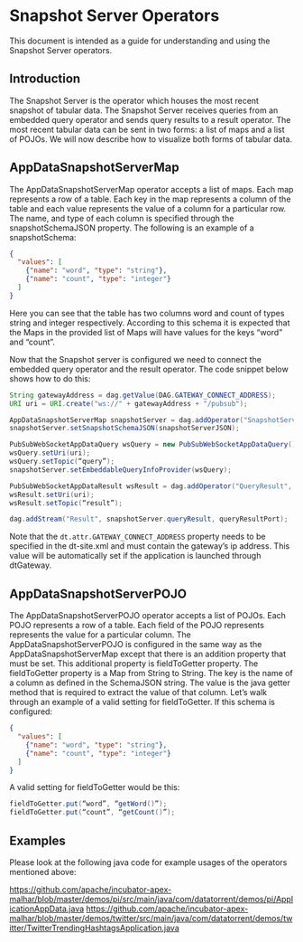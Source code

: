 # Snapshot Server Operators

This document is intended as a guide for understanding and using the Snapshot Server operators.

Introduction
------------

The Snapshot Server is the operator which houses the most recent
snapshot of tabular data. The Snapshot Server receives queries from an
embedded query operator and sends query results to a result
operator. The most recent tabular data can be sent in two forms: a
list of maps and a list of POJOs. We will now describe how to
visualize both forms of tabular data.


AppDataSnapshotServerMap
------------------------

The AppDataSnapshotServerMap operator accepts a list of maps. Each map
represents a row of a table. Each key in the map represents a column
of the table and each value represents the value of a column for a
particular row. The name, and type of each column is specified through
the snapshotSchemaJSON property. The following is an example of a
snapshotSchema:

```json
{
  "values": [
    {"name": "word", "type": "string"}, 
    {"name": "count", "type": "integer"}
  ]
}
```

Here you can see that the table has two columns word and count of
types string and integer respectively. According to this schema it is
expected that the Maps in the provided list of Maps will have values
for the keys “word” and “count”.

Now that the Snapshot server is configured we need to connect the
embedded query operator and the result operator. The code snippet
below shows how to do this:

```java
String gatewayAddress = dag.getValue(DAG.GATEWAY_CONNECT_ADDRESS);
URI uri = URI.create("ws://" + gatewayAddress + "/pubsub");

AppDataSnapshotServerMap snapshotServer = dag.addOperator("SnapshotServer", new AppDataSnapshotServerMap());
snapshotServer.setSnapshotSchemaJSON(snapshotServerJSON);

PubSubWebSocketAppDataQuery wsQuery = new PubSubWebSocketAppDataQuery();
wsQuery.setUri(uri);
wsQuery.setTopic(“query”);
snapshotServer.setEmbeddableQueryInfoProvider(wsQuery);

PubSubWebSocketAppDataResult wsResult = dag.addOperator("QueryResult", new PubSubWebSocketAppDataResult());
wsResult.setUri(uri);
wsResult.setTopic(“result”);

dag.addStream("Result", snapshotServer.queryResult, queryResultPort);
```

Note that the `dt.attr.GATEWAY_CONNECT_ADDRESS` property needs to be
specified in the dt-site.xml and must contain the gateway’s ip
address. This value will be automatically set if the application is
launched through dtGateway.

AppDataSnapshotServerPOJO
-------------------------

The AppDataSnapshotServerPOJO operator accepts a list of POJOs. Each
POJO represents a row of a table. Each field of the POJO represents
represents the value for a particular column. The
AppDataSnapshotServerPOJO is configured in the same way as the
AppDataSnapshotServerMap except that there is an addition property
that must be set. This additional property is fieldToGetter
property. The fieldToGetter property is a Map from String to
String. The key is the name of a column as defined in the SchemaJSON
string. The value is the java getter method that is required to
extract the value of that column. Let’s walk through an example of a
valid setting for fieldToGetter. If this schema is configured:

```json
{
  "values": [
    {"name": "word", "type": "string"}, 
    {"name": "count", "type": "integer"}
  ]
}
```

A valid setting for fieldToGetter would be this:

```java
fieldToGetter.put(“word”, “getWord()”);
fieldToGetter.put(“count”, “getCount()”);
```

Examples
--------

Please look at the following java code for example usages of the
operators mentioned above:

https://github.com/apache/incubator-apex-malhar/blob/master/demos/pi/src/main/java/com/datatorrent/demos/pi/ApplicationAppData.java
https://github.com/apache/incubator-apex-malhar/blob/master/demos/twitter/src/main/java/com/datatorrent/demos/twitter/TwitterTrendingHashtagsApplication.java


